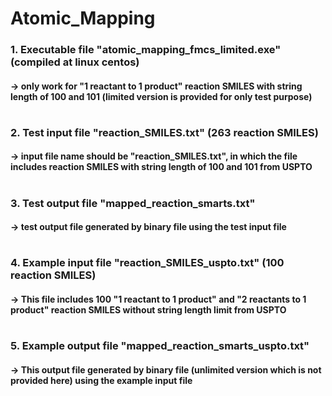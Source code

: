 # Atomic_Mapping

### 1. Executable file "atomic_mapping_fmcs_limited.exe" (compiled at linux centos)
####    -> only work for "1 reactant to 1 product" reaction SMILES with string length of 100 and 101 (limited version is provided for only test purpose)
#
### 2. Test input file "reaction_SMILES.txt" (263 reaction SMILES)
####    -> input file name should be "reaction_SMILES.txt", in which the file includes reaction SMILES with string length of 100 and 101 from USPTO
#
### 3. Test output file "mapped_reaction_smarts.txt"
####    -> test output file generated by binary file using the test input file 
#
### 4. Example input file "reaction_SMILES_uspto.txt" (100 reaction SMILES)
####    -> This file includes 100 "1 reactant to 1 product" and "2 reactants to 1 product" reaction SMILES without string length limit from USPTO
#
### 5. Example output file "mapped_reaction_smarts_uspto.txt"
####    -> This output file generated by binary file (unlimited version which is not provided here) using the example input file
